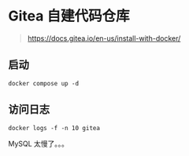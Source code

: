 # Gitea 自建代码仓库

> https://docs.gitea.io/en-us/install-with-docker/

## 启动

```shell
docker compose up -d
```

## 访问日志

```shell
docker logs -f -n 10 gitea
```

MySQL 太慢了。。。
